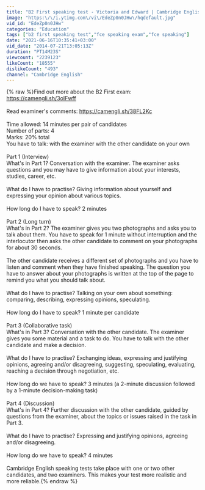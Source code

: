 ```yaml
---
title: "B2 First speaking test - Victoria and Edward | Cambridge English"
image: "https:\/\/i.ytimg.com\/vi\/EdeZp0n0JHw\/hqdefault.jpg"
vid_id: "EdeZp0n0JHw"
categories: "Education"
tags: ["b2 first speaking test","fce speaking exam","fce speaking"]
date: "2021-06-16T10:35:41+03:00"
vid_date: "2014-07-21T13:05:13Z"
duration: "PT14M23S"
viewcount: "2239123"
likeCount: "18555"
dislikeCount: "493"
channel: "Cambridge English"
---
```

{% raw %}Find out more about the B2 First exam: <a rel="nofollow" target="blank" href="https://camengli.sh/3oIFwff">https://camengli.sh/3oIFwff</a><br /><br />Read examiner's comments: <a rel="nofollow" target="blank" href="https://camengli.sh/38FL2Kc">https://camengli.sh/38FL2Kc</a><br /><br />Time allowed: 14 minutes per pair of candidates<br />Number of parts: 4<br />Marks: 20% total<br />You have to talk: with the examiner with the other candidate on your own<br /><br />Part 1 (Interview)<br />What's in Part 1? Conversation with the examiner. The examiner asks questions and you may have to give information about your interests, studies, career, etc.<br /><br />What do I have to practise? Giving information about yourself and expressing your opinion about various topics.<br /><br />How long do I have to speak? 2 minutes<br /><br />Part 2 (Long turn)<br />What's in Part 2? The examiner gives you two photographs and asks you to talk about them. You have to speak for 1 minute without interruption and the interlocutor then asks the other candidate to comment on your photographs for about 30 seconds.<br /><br />The other candidate receives a different set of photographs and you have to listen and comment when they have finished speaking. The question you have to answer about your photographs is written at the top of the page to remind you what you should talk about.<br /><br />What do I have to practise? Talking on your own about something: comparing, describing, expressing opinions, speculating.<br /><br />How long do I have to speak? 1 minute per candidate<br /><br />Part 3 (Collaborative task)<br />What's in Part 3? Conversation with the other candidate. The examiner gives you some material and a task to do. You have to talk with the other candidate and make a decision.<br /><br />What do I have to practise? Exchanging ideas, expressing and justifying opinions, agreeing and/or disagreeing, suggesting, speculating, evaluating, reaching a decision through negotiation, etc.<br /><br />How long do we have to speak? 3 minutes (a 2-minute discussion followed by a 1-minute decision-making task)<br /><br />Part 4 (Discussion)<br />What's in Part 4? Further discussion with the other candidate, guided by questions from the examiner, about the topics or issues raised in the task in Part 3.<br /><br />What do I have to practise? Expressing and justifying opinions, agreeing and/or disagreeing.<br /><br />How long do we have to speak? 4 minutes<br /><br />Cambridge English speaking tests take place with one or two other candidates, and two examiners. This makes your test more realistic and more reliable.{% endraw %}

